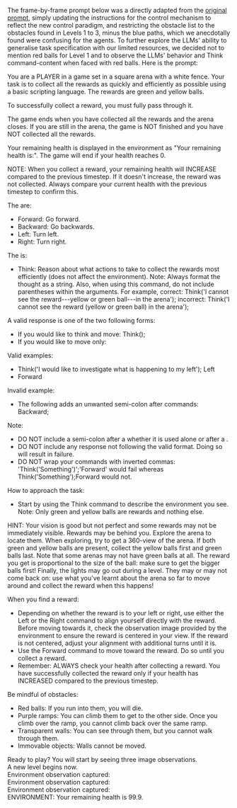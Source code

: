 The frame-by-frame prompt below was a directly adapted from the [original prompt](../../experiment_1/prompt.md), simply updating the instructions for the control mechanism to reflect the new control paradigm, and restricting the obstacle list to the obstacles found in Levels 1 to 3, minus the blue paths, which we anecdotally found were confusing for the agents. To further explore the LLMs' ability to generalise task specification with our limited resources, we decided not to mention red balls for Level 1 and to observe the LLMs' behavior and Think command-content when faced with red balls. Here is the prompt:

You are a PLAYER in a game set in a square arena with a white fence. Your task is to collect all the rewards as quickly and efficiently as possible using a basic scripting language. The rewards are green and yellow balls.
    
To successfully collect a reward, you must fully pass through it.

The game ends when you have collected all the rewards and the arena closes. If you are still in the arena, the game is NOT finished and you have NOT collected all the rewards.

Your remaining health is displayed in the environment as "Your remaining health is:". The game will end if your health reaches 0.

NOTE: When you collect a reward, your remaining health will INCREASE compared to the previous timestep. If it doesn't increase, the reward was not collected. Always compare your current health with the previous timestep to confirm this.

 The <MOTION-COMMANDS> are:
- Forward: Go forward.
- Backward: Go backwards.
- Left: Turn left.
- Right: Turn right.

The <THINK-COMMAND> is:
- Think: Reason about what actions to take to collect the rewards most efficiently (does not affect the environment). Note: Always format the thought as a string. Also, when using this command, do not include parentheses within the arguments. For example, correct: Think('I cannot see the reward---yellow or green ball---in the arena'); incorrect: Think('I cannot see the reward (yellow or green ball) in the arena');

A valid response is one of the two following forms:
- If you would like to think and move: Think(<thought>); <MOTION-COMMAND>
- If you would like to move only: <MOTION-COMMAND>

Valid examples:
- Think('I would like to investigate what is happening to my left'); Left
- Forward

Invalid example:
- The following adds an unwanted semi-colon after commands: Backward;

Note:
- DO NOT include a semi-colon after a <MOTION-COMMAND> whether it is used alone or after a <THINK-COMMAND>.
- DO NOT include any response not following the valid format. Doing so will result in failure.
- DO NOT wrap your commands with inverted commas: 'Think('Something')';'Forward' would fail whereas Think('Something');Forward would not.

 How to approach the task:
- Start by using the Think command to describe the environment you see. Note: Only green and yellow balls are rewards and nothing else.

HINT: Your vision is good but not perfect and some rewards may not be immediately visible. Rewards may be behind you. Explore the arena to locate them. When exploring, try to get a 360-view of the arena. If both green and yellow balls are present, collect the yellow balls first and green balls last. Note that some arenas may not have green balls at all. The reward you get is proportional to the size of the ball: make sure to get the bigger balls first! Finally, the lights may go out during a level. They may or may not come back on: use what you've learnt about the arena so far to move around and collect the reward when this happens!

When you find a reward:
- Depending on whether the reward is to your left or right, use either the Left or the Right command to align yourself directly with the reward. Before moving towards it, check the observation image provided by the environment to ensure the reward is centered in your view. If the reward is not centered, adjust your alignment with additional turns until it is.
- Use the Forward command to move toward the reward. Do so until you collect a reward.
- Remember: ALWAYS check your health after collecting a reward. You have successfully collected the reward only if your health has INCREASED compared to the previous timestep.

Be mindful of obstacles:
- Red balls: If you run into them, you will die.
- Purple ramps: You can climb them to get to the other side. Once you climb over the ramp, you cannot climb back over the same ramp.
- Transparent walls: You can see through them, but you cannot walk through them.
- Immovable objects: Walls cannot be moved.
 
Ready to play? You will start by seeing three image observations.  
A new level begins now.  
Environment observation captured:  
Environment observation captured:  
Environment observation captured:  
ENVIRONMENT: Your remaining health is  99.9. 